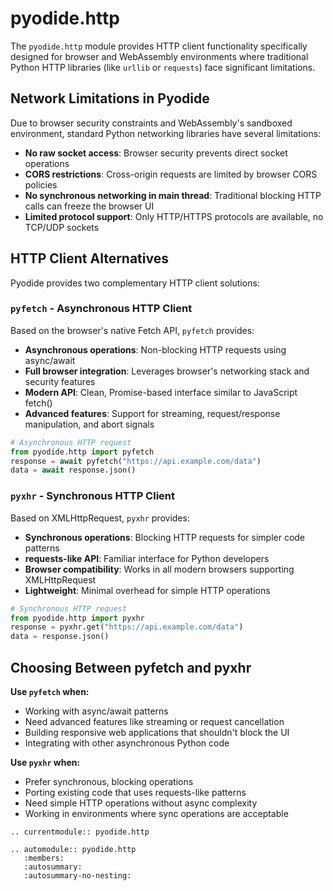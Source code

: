 # pyodide.http

The `pyodide.http` module provides HTTP client functionality specifically designed for browser and WebAssembly environments where traditional Python HTTP libraries (like `urllib` or `requests`) face significant limitations.

## Network Limitations in Pyodide

Due to browser security constraints and WebAssembly's sandboxed environment, standard Python networking libraries have several limitations:

- **No raw socket access**: Browser security prevents direct socket operations
- **CORS restrictions**: Cross-origin requests are limited by browser CORS policies  
- **No synchronous networking in main thread**: Traditional blocking HTTP calls can freeze the browser UI
- **Limited protocol support**: Only HTTP/HTTPS protocols are available, no TCP/UDP sockets

## HTTP Client Alternatives

Pyodide provides two complementary HTTP client solutions:

### `pyfetch` - Asynchronous HTTP Client

Based on the browser's native Fetch API, `pyfetch` provides:
- **Asynchronous operations**: Non-blocking HTTP requests using async/await
- **Full browser integration**: Leverages browser's networking stack and security features
- **Modern API**: Clean, Promise-based interface similar to JavaScript fetch()
- **Advanced features**: Support for streaming, request/response manipulation, and abort signals

```python
# Asynchronous HTTP request
from pyodide.http import pyfetch
response = await pyfetch("https://api.example.com/data")
data = await response.json()
```

### `pyxhr` - Synchronous HTTP Client  

Based on XMLHttpRequest, `pyxhr` provides:
- **Synchronous operations**: Blocking HTTP requests for simpler code patterns
- **requests-like API**: Familiar interface for Python developers
- **Browser compatibility**: Works in all modern browsers supporting XMLHttpRequest
- **Lightweight**: Minimal overhead for simple HTTP operations

```python
# Synchronous HTTP request
from pyodide.http import pyxhr
response = pyxhr.get("https://api.example.com/data")
data = response.json()
```

## Choosing Between pyfetch and pyxhr

**Use `pyfetch` when:**
- Working with async/await patterns
- Need advanced features like streaming or request cancellation
- Building responsive web applications that shouldn't block the UI
- Integrating with other asynchronous Python code

**Use `pyxhr` when:**
- Prefer synchronous, blocking operations
- Porting existing code that uses requests-like patterns  
- Need simple HTTP operations without async complexity
- Working in environments where sync operations are acceptable

```{eval-rst}
.. currentmodule:: pyodide.http

.. automodule:: pyodide.http
   :members:
   :autosummary:
   :autosummary-no-nesting:
```
